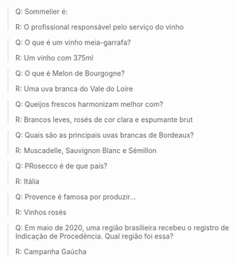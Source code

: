 > Q: Sommelier é: 
> 
> R: O profissional responsável pelo serviço do vinho

> Q: O que é um vinho meia-garrafa?
> 
> R: Um vinho com 375ml

> Q: O que é Melon de Bourgogne? 
> 
> R: Uma uva branca do Vale do Loire

> Q: Queijos frescos harmonizam melhor com?
> 
> R: Brancos leves, rosés de cor clara e espumante brut

> Q: Quais são as principais uvas brancas de Bordeaux?
> 
> R: Muscadelle, Sauvignon Blanc e Sémillon

> Q: PRosecco é de que país?
> 
> R: Itália

> Q: Provence é famosa por produzir...
> 
> R: Vinhos rosés

> Q: Em maio de 2020, uma região brasilieira recebeu o registro de Indicação de Procedência. Qual região foi essa?
> 
> R: Campanha Gaúcha
